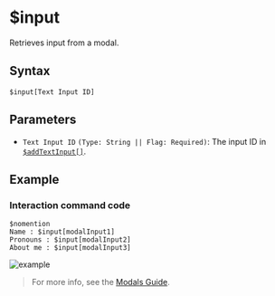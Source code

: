# $input
Retrieves input from a modal.

## Syntax
```
$input[Text Input ID]
```

## Parameters 
- `Text Input ID` `(Type: String || Flag: Required)`: The input ID in [`$addTextInput[]`](../bdscript/addTextInput.md).

## Example
### Interaction command code
```
$nomention
Name : $input[modalInput1]
Pronouns : $input[modalInput2]
About me : $input[modalInput3]
```
![example](https://user-images.githubusercontent.com/69215413/168921575-9c2e3106-4ac0-4388-8b41-46e640e6126a.png)

> For more info, see the [Modals Guide](../guides/general/interactions/modals/aboutModals.md).
